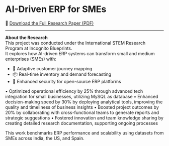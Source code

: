 # AI-Driven ERP for SMEs

📄 [Download the Full Research Paper (PDF)](incognito_blueprints.pdf)

---

**About the Research**  
This project was conducted under the International STEM Research Program at Incognito Blueprints.  
It explores how AI-driven ERP systems can transform small and medium enterprises (SMEs) with:

- 🔁 Adaptive customer journey mapping  
- 📦 Real-time inventory and demand forecasting  
- 🔐 Enhanced security for open-source ERP platforms

• Optimized operational efficiency by 25% through advanced tech integration for small businesses, utilizing MySQL as database
• Enhanced decision-making speed by 30% by deploying analytical tools, improving the quality and timeliness of business insights
• Boosted project outcomes by 20% by collaborating with cross-functional teams to generate reports and strategic suggestions
• Fostered innovation and team knowledge sharing by creating detailed research documentation, supporting ongoing processes

This work benchmarks ERP performance and scalability using datasets from SMEs across India, the US, and Spain.
